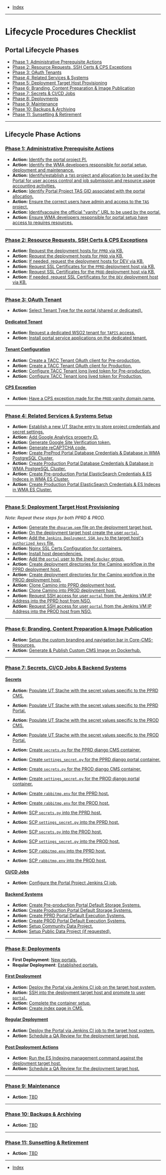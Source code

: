 - [Index](../index.md)

---

# Lifecycle Procedures Checklist

<a id="lifecyclePhases"></a>

## Portal Lifecycle Phases

- [Phase 1: Administrative Prerequisite Actions](#phase1)
- [Phase 2: Resource Requests, SSH Certs & CPS Exceptions](#phase2)
- [Phase 3: OAuth Tenants](#phase3)
- [Phase 4: Related Services & Systems](#phase4)
- [Phase 5: Deployment Target Host Provisioning](#phase5)
- [Phase 6: Branding, Content Preparation & Image Publication](#phase6)
- [Phase 7: Secrets & CI/CD Jobs](#phase7)
- [Phase 8: Deployments](#phase8)
- [Phase 9: Maintenance](#phase9)
- [Phase 10: Backups & Archiving](#phase10)
- [Phase 11: Sunsetting & Retirement](#phase11)

---

<a id="phaseActions"></a>

## Lifecycle Phase Actions

<a id="phase1"></a>

### [Phase 1: Administrative Prerequisite Actions](phase_01)

- **Action:** [Identify the portal project PI.](phase_01#action1)
- **Action:** [Identify the WMA developers responsible for portal setup, deployment and maintenance.](phase_01#action2)
- **Action:** [Identify/establish a `TAS` project and allocation to be used by the Portal for user access control and job submission and resource usage accounting activities.](phase_01#action3)
- **Action:** [Identify Portal Project TAS GID associated with the portal allocation.](phase_01#action4)
- **Action:** [Ensure the correct users have admin and access to the `TAS` project.](phase_01#action5)
- **Action:** [Identifyacquire the official "vanity" URL to be used by the portal.](phase_01#action6)
- **Action:** [Ensure WMA developers responsible for portal setup have access to requires resources.](phase_01#action7)

---

<a id="phase2"></a>

### [Phase 2: Resource Requests, SSH Certs & CPS Exceptions](phase_02)

- **Action:** [Request the deployment hosts for `PPRD` via KB.](phase_02#action1)
- **Action:** [Request the deployment hosts for `PROD` via KB.](phase_02#action2)
- **Action:** [If needed, request the deployment hosts for DEV via KB.](phase_02#action3)
- **Action:** [Request SSL Certificates for the `PPRD` deployment host via KB.](phase_02#action4)
- **Action:** [Request SSL Certificates for the `PROD` deployment host via KB.](phase_02#action5)
- **Action:** [If needed, request SSL Certificates for the `DEV` deployment host via KB.](phase_02#action6)

---

<a id="phase3"></a>

### [Phase 3: OAuth Tenant](phase_03)

- **Action:** [Select Tenant Type for the portal (shared or dedicated).](phase_03#action1)

#### [Dedicated Tenant](phase_03#dedicated)

- **Action:** [Request a dedicated WSO2 tenant for `TAPIS` access.](phase_03#action2)
- **Action:** [Install portal service applications on the dedicated tenant.](phase_03#action3)

#### [Tenant Configuration](phase_03#config)

- **Action:** [Create a TACC Tenant OAuth client for Pre-production.](phase_03#action3)
- **Action:** [Create a TACC Tenant OAuth client for Production.](phase_03#action4)
- **Action:** [Configure TACC Tenant long lived token for Pre-production.](phase_03#action5)
- **Action:** [Configure TACC Tenant long lived token for Production.](phase_03#action6)

#### [CPS Exception](phase_03#cps)

- **Action:** [Have a CPS exception made for the `PROD` vanity domain name.](phase_03#action7)

---

<a id="phase4"></a>

### [Phase 4: Related Services & Systems Setup](phase_04)

- **Action:** [Establish a new UT Stache entry to store project credentials and secret settings.](phase_04#action1)
- **Action:** [Add Google Analytics property ID.](phase_04#action2)
- **Action:** [Generate Google Site Verification token.](phase_04#action3)
- **Action:** [Generate reCAPTCHA code.](phase_04#action4)
- **Action:** [Create PreProd Portal Database Credentials & Database in WMA PostgreSQL Cluster.](phase_04#action5)
- **Action:** [Create Production Portal Database Credentials & Database in WMA PostgreSQL Cluster.](phase_04#action6)
- **Action:** [Create Pre-production Portal ElasticSearch Credentials & ES Indeces in WMA ES Cluster.](phase_04#action7)
- **Action:** [Create Production Portal ElasticSearch Credentials & ES Indeces in WMA ES Cluster.](phase_04#action8)

---

<a id="phase5"></a>

### [Phase 5: Deployment Target Host Provisioning](phase_05)

_Note: Repeat these steps for both PPRD & PROD._

- **Action:** [Generate the `dhparam.pem` file on the deployment target host.](phase_05#action1)
- **Action:** [On the deployment target host create the user `portal`.](phase_05#action2)
- **Action:** [Add the `Jenkins Deployment SSH key` to the target host's `authorized keys` file.](phase_05#action3)
- **Action:** [Nginx SSL Certs Configuration for containers.](phase_05#action4)
- **Action:** [Install host dependencies.](phase_05#action5)
- **Action:** [Add the `portal` user to the (new) `docker` group.](phase_05#action6)
- **Action:** [Create deployment directories for the Camino workflow in the PPRD deployment host.](phase_05#action7)
- **Action:** [Create deployment directories for the Camino workflow in the PROD deployment host.](phase_05#action8)
- **Action:** [Clone Camino into PPRD deployment host.](phase_05#action9)
- **Action:** [Clone Camino into PROD deployment host.](phase_05#action10)
- **Action:** [Request SSH access for user `portal` from the Jenkins VM IP Address into the PPRD host from NSO.](phase_05#action11)
- **Action:** [Request SSH access for user `portal` from the Jenkins VM IP Address into the PROD host from NSO.](phase_05#action12)

---

<a id="phase6"></a>

### [Phase 6: Branding, Content Preparation & Image Publication](phase_06)

- **Action:** [Setup the custom branding and navigation bar in Core-CMS-Resources.](phase_06#action1)
- **Action:** [Generate & Publish Custom CMS Image on Dockerhub.](phase_06#action2)

---

<a id="phase7"></a>

### [Phase 7: Secrets, CI/CD Jobs & Backend Systems](phase_07)

#### [Secrets](phase_07#secrets)

- **Action:** [Populate UT Stache with the secret values specific to the PPRD CMS.](phase_07#action1)
- **Action:** [Populate UT Stache with the secret values specific to the PPRD Portal.](phase_07#action2)
- **Action:** [Populate UT Stache with the secret values specific to the PROD CMS.](phase_07#action3)
- **Action:** [Populate UT Stache with the secret values specific to the PROD Portal.](phase_07#action4)

- **Action:** [Create `secrets.py` for the PPRD django CMS container.](phase_07#action5)
- **Action:** [Create `settings_secret.py` for the PPRD django portal container.](phase_07#action6)
- **Action:** [Create `secrets.py` for the PROD django CMS container.](phase_07#action7)
- **Action:** [Create `settings_secret.py` for the PROD django portal container.](phase_07#action8)
- **Action:** [Create `rabbitmq.env` for the PPRD host.](phase_07#action9)
- **Action:** [Create `rabbitmq.env` for the PROD host.](phase_07#action10)

- **Action:** [SCP `secrets.py` into the PPRD host.](phase_07#action11)
- **Action:** [SCP `settings_secret.py` into the PPRD host.](phase_07#action12)
- **Action:** [SCP `secrets.py`  into the PROD host.](phase_07#action13)
- **Action:** [SCP `settings_secret.py` into the PROD host.](phase_07#action14)
- **Action:** [SCP `rabbitmq.env` into the PPRD host.](phase_07#action15)
- **Action:** [SCP `rabbitmq.env` into the PROD host.](phase_07#action16)

#### [CI/CD Jobs](phase_07#cicd)

- **Action:** [Configure the Portal Project Jenkins CI job.](phase_07#action17)

#### [Backend Systems](phase_07#systems)

- **Action:** [Create Pre-production Portal Default Storage Systems.](phase_07#action18)
- **Action:** [Create Production Portal Default Storage Systems.](phase_07#action19)
- **Action:** [Create PPRD Portal Default Execution Systems.](phase_07#action20)
- **Action:** [Create PROD Portal Default Execution Systems.](phase_07#action21)
- **Action:** [Setup Community Data Project.](phase_07#action22)
- **Action:** [Setup Public Data Project (if requested).](phase_07#action23)

---

<a id="phase8"></a>

### [Phase 8: Deployments](phase_08)

- **First Deployment**: [New portals.](phase8#fd)
- **Reqular Deployment**: [Established portals.](phase8#rd)

<a id="phase8fd"></a>

#### [First Deployment](phase_08#fd)

- **Action:** [Deploy the Portal via Jenkins CI job on the target host system.](phase_08#action1)
- **Action:** [SSH into the deployment target host and promote to user `portal`.](phase_08#action2)
- **Action:** [Complete the container setup.](phase_08#action3)
- **Action:** [Create index page in CMS.](phase_08#action4)

<a id="phase8rd"></a>

#### [Regular Deployment](phase_08#rd)

- **Action:** [Deploy the Portal via Jenkins CI job to the target host system.](phase_08#action5)
- **Action:** [Schedule a QA Review for the deployment target host.](phase_08#action6)

<a id="phase8pda"></a>

#### [Post Deployment Actions](phase_08#pda)

- **Action:** [Run the ES Indexing management command against the deployment target host.](phase_08#action7)
- **Action:** [Schedule a QA Review for the deployment target host.](phase_08#action8)

---

<a id="phase9"></a>

### [Phase 9: Maintenance](phase_09)

- **Action:** [TBD](phase_09#action1)

---

<a id="phase10"></a>

### [Phase 10: Backups & Archiving](phase_10)

- **Action:** [TBD](phase_10#action1)

---

<a id="phase11"></a>

### [Phase 11: Sunsetting & Retirement](phase_11)

- **Action:** [TBD](phase_11#action1)

---

- [Index](../index.md)
